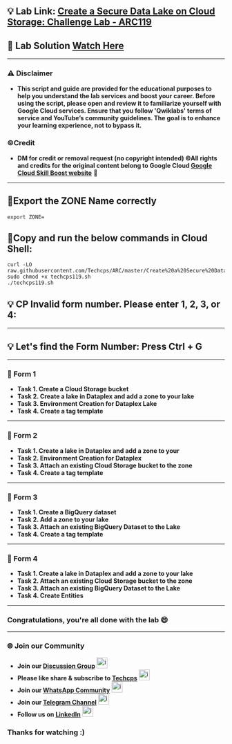 
## 💡 Lab Link: [Create a Secure Data Lake on Cloud Storage: Challenge Lab - ARC119](https://www.cloudskillsboost.google/focuses/63857?parent=catalog)

## 🚀 Lab Solution [Watch Here](https://youtu.be/PbIfliCwHQw)

---

### ⚠️ Disclaimer
- **This script and guide are provided for  the educational purposes to help you understand the lab services and boost your career. Before using the script, please open and review it to familiarize yourself with Google Cloud services. Ensure that you follow 'Qwiklabs' terms of service and YouTube’s community guidelines. The goal is to enhance your learning experience, not to bypass it.**

### ©Credit
- **DM for credit or removal request (no copyright intended) ©All rights and credits for the original content belong to Google Cloud [Google Cloud Skill Boost website](https://www.cloudskillsboost.google/)** 🙏

---

## 🚨Export the ZONE Name correctly
```
export ZONE=
```

## 🚨Copy and run the below commands in Cloud Shell:

```
curl -LO raw.githubusercontent.com/Techcps/ARC/master/Create%20a%20Secure%20Data%20Lake%20on%20Cloud%20Storage%3A%20Challenge%20Lab/techcps119.sh
sudo chmod +x techcps119.sh
./techcps119.sh
```

## 💡 CP Invalid form number. Please enter 1, 2, 3, or 4: 

---

## 💡 Let's find the Form Number: Press Ctrl + G

---

### 🚀 Form 1

- **Task 1. Create a Cloud Storage bucket**
- **Task 2. Create a lake in Dataplex and add a zone to your lake**
- **Task 3. Environment Creation for Dataplex Lake**
- **Task 4. Create a tag template**

---

### 🚀 Form 2

- **Task 1. Create a lake in Dataplex and add a zone to your**
- **Task 2. Environment Creation for Dataplex**
- **Task 3. Attach an existing Cloud Storage bucket to the zone**
- **Task 4. Create a tag template**

---

### 🚀 Form 3

- **Task 1. Create a BigQuery dataset**
- **Task 2. Add a zone to your lake**
- **Task 3. Attach an existing BigQuery Dataset to the Lake**
- **Task 4. Create a tag template**

---

### 🚀 Form 4

- **Task 1. Create a lake in Dataplex and add a zone to your lake**
- **Task 2. Attach an existing Cloud Storage bucket to the zone**
- **Task 3. Attach an existing BigQuery Dataset to the Lake**
- **Task 4. Create Entities**

---
### Congratulations, you're all done with the lab 😄
---

### 🌐 Join our Community

- **Join our [Discussion Group](https://t.me/Techcpschat)** <img src="https://github.com/user-attachments/assets/a4a4b767-151c-461d-bca1-da6d4c0cd68a" alt="icon" width="25" height="25">
- **Please like share & subscribe to [Techcps](https://www.youtube.com/@techcps)** <img src="https://github.com/user-attachments/assets/6ee41001-c795-467c-8d96-06b56c246b9c" alt="icon" width="25" height="25">
- **Join our [WhatsApp Community](https://whatsapp.com/channel/0029Va9nne147XeIFkXYv71A)** <img src="https://github.com/user-attachments/assets/aa10b8b2-5424-40bc-8911-7969f29f6dae" alt="icon" width="25" height="25">
- **Join our [Telegram Channel](https://t.me/Techcps)** <img src="https://github.com/user-attachments/assets/a4a4b767-151c-461d-bca1-da6d4c0cd68a" alt="icon" width="25" height="25">
- **Follow us on [LinkedIn](https://www.linkedin.com/company/techcps/)** <img src="https://github.com/user-attachments/assets/b9da471b-2f46-4d39-bea9-acdb3b3a23b0" alt="icon" width="25" height="25">

### Thanks for watching :)
